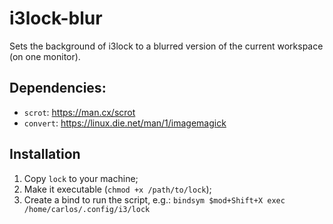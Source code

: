 # i3lock-blur

Sets the background of i3lock to a blurred version of the current workspace (on one monitor).

## Dependencies:
- `scrot`: https://man.cx/scrot
- `convert`: https://linux.die.net/man/1/imagemagick 

## Installation
1. Copy `lock` to your machine;
2. Make it executable (`chmod +x /path/to/lock`);
3. Create a bind to run the script, e.g.: `bindsym $mod+Shift+X exec /home/carlos/.config/i3/lock` 

